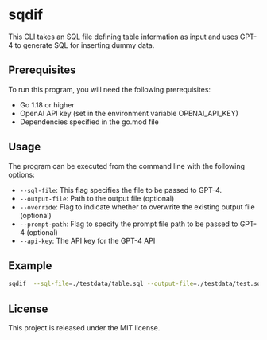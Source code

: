# sqdif
This CLI takes an SQL file defining table information as input and uses GPT-4 to generate SQL for inserting dummy data.


## Prerequisites
To run this program, you will need the following prerequisites:
- Go 1.18 or higher
- OpenAI API key (set in the environment variable OPENAI_API_KEY)
- Dependencies specified in the go.mod file
## Usage
The program can be executed from the command line with the following options:

- `--sql-file`: This flag specifies the file to be passed to GPT-4.
- `--output-file`: Path to the output file (optional)
- `--override`: Flag to indicate whether to overwrite the existing output file (optional)
- `--prompt-path`: Flag to specify the prompt file path to be passed to GPT-4 (optional)
- `--api-key`: The API key for the GPT-4 API

## Example
```sh
sqdif  --sql-file=./testdata/table.sql --output-file=./testdata/test.sql --api-key={api_key} --override=true
```
## License
This project is released under the MIT license.
